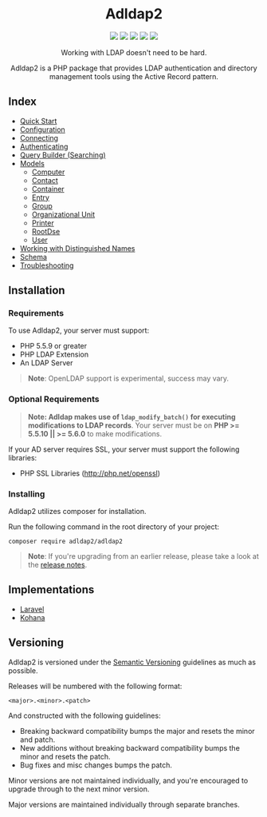 <h1 align="center">Adldap2</h1>

<p align="center">
<a href="https://travis-ci.org/Adldap2/Adldap2"><img src="https://img.shields.io/travis/Adldap2/Adldap2.svg?style=flat-square"/></a>
<a href="https://scrutinizer-ci.com/g/Adldap2/Adldap2/?branch=master"><img src="https://img.shields.io/scrutinizer/g/adLDAP2/adLDAP2/master.svg?style=flat-square"/></a>
<a href="https://packagist.org/packages/adldap2/adldap2"><img src="https://img.shields.io/packagist/dt/adldap2/adldap2.svg?style=flat-square"/></a>
<a href="https://packagist.org/packages/adldap2/adldap2"><img src="https://img.shields.io/packagist/v/adldap2/adldap2.svg?style=flat-square"/></a>
<a href="https://packagist.org/packages/adldap2/adldap2"><img src="https://img.shields.io/packagist/l/adldap2/adldap2.svg?style=flat-square"/></a>
</p>

<p align="center">
Working with LDAP doesn't need to be hard.
</p>

<p align="center">
Adldap2 is a PHP package that provides LDAP authentication and directory management tools using the Active Record pattern.
</p>

## Index

 - [Quick Start](docs/quick-start.md)
 - [Configuration](docs/configuration.md)
 - [Connecting](docs/connecting.md)
 - [Authenticating](docs/authenticating.md)
 - [Query Builder (Searching)](docs/query-builder.md)
 - [Models](docs/models/model.md)
    - [Computer](docs/models/computer.md)
    - [Contact](docs/models/contact.md)
    - [Container](docs/models/container.md)
    - [Entry](docs/models/entry.md)
    - [Group](docs/models/group.md)
    - [Organizational Unit](docs/models/ou.md)
    - [Printer](docs/models/printer.md)
    - [RootDse](docs/models/root-dse.md)
    - [User](docs/models/user.md)
 - [Working with Distinguished Names](docs/distinguished-names.md)
 - [Schema](docs/schema.md)
 - [Troubleshooting](docs/troubleshooting.md)

## Installation

### Requirements

To use Adldap2, your server must support:

- PHP 5.5.9 or greater
- PHP LDAP Extension
- An LDAP Server

> **Note**: OpenLDAP support is experimental, success may vary.

### Optional Requirements

> **Note: Adldap makes use of `ldap_modify_batch()` for executing modifications to LDAP records**. Your server
must be on **PHP >= 5.5.10 || >= 5.6.0** to make modifications.

If your AD server requires SSL, your server must support the following libraries:

- PHP SSL Libraries (http://php.net/openssl)

### Installing

Adldap2 utilizes composer for installation.

Run the following command in the root directory of your project:

```
composer require adldap2/adldap2
```

> **Note**: If you're upgrading from an earlier release, please take a look
> at the [release notes](https://github.com/Adldap2/Adldap2/releases).

## Implementations

- [Laravel](https://github.com/Adldap2/Adldap2-Laravel)
- [Kohana](https://github.com/Adldap2/Adldap2-Kohana)

## Versioning

Adldap2 is versioned under the [Semantic Versioning](http://semver.org/) guidelines as much as possible.

Releases will be numbered with the following format:

`<major>.<minor>.<patch>`

And constructed with the following guidelines:

* Breaking backward compatibility bumps the major and resets the minor and patch.
* New additions without breaking backward compatibility bumps the minor and resets the patch.
* Bug fixes and misc changes bumps the patch.

Minor versions are not maintained individually, and you're encouraged to upgrade through to the next minor version.

Major versions are maintained individually through separate branches.

